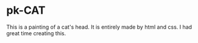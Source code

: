 # pk-CAT
This is a painting of a cat's head. It is entirely made by html and css. I had great time creating this.
